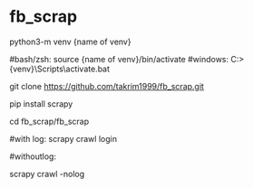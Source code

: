 # fb_scrap
python3-m venv {name of venv}

#bash/zsh:
source {name of venv}/bin/activate
#windows:
C:\> {venv}\Scripts\activate.bat

git clone https://github.com/takrim1999/fb_scrap.git

pip install scrapy

cd fb_scrap/fb_scrap

#with log:
scrapy crawl login

#withoutlog:

scrapy crawl -nolog
 
